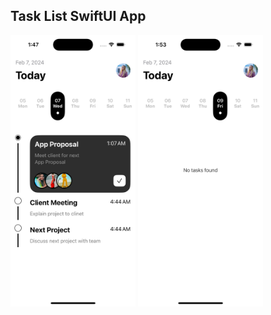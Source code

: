 ## Task List SwiftUI App

<div>
    <img src="https://github.com/yanmoroz/sui-task-list/blob/main/github-images/1.png?raw=true" width="200">
    <img src="https://github.com/yanmoroz/sui-task-list/blob/main/github-images/2.png?raw=true" width="200">
</div>
